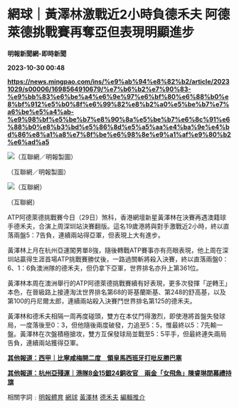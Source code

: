 # 網球｜黃澤林激戰近2小時負德禾夫 阿德萊德挑戰賽再奪亞但表現明顯進步
**明報新聞網-即時新聞**

**2023-10-30 00:48**

**https://news.mingpao.com/ins/%e9%ab%94%e8%82%b2/article/20231029/s00006/1698564910679/%e7%b6%b2%e7%90%83-%e9%bb%83%e6%be%a4%e6%9e%97%e6%bf%80%e6%88%b0%e8%bf%912%e5%b0%8f%e6%99%82%e8%b2%a0%e5%be%b7%e7%a6%be%e5%a4%ab-%e9%98%bf%e5%be%b7%e8%90%8a%e5%be%b7%e6%8c%91%e6%88%b0%e8%b3%bd%e5%86%8d%e5%a5%aa%e4%ba%9e%e4%bd%86%e8%a1%a8%e7%8f%be%e6%98%8e%e9%a1%af%e9%80%b2%e6%ad%a5**

![（互聯網／明報製圖）](https://fs.mingpao.com/ins/20231029/s00006/c787e953acc23aaaafc7f3e3c8964ac7.jpg)

（互聯網／明報製圖）

![（互聯網）](https://fs.mingpao.com/ins/20231029/s00006/c78e3487b38db8869b1715a9332736a3.jpg)

（互聯網）

ATP阿德萊德挑戰賽今日（29日）煞科，香港網壇新星黃澤林在決賽再遇澳籍球手德禾夫，合演上周深圳站決賽翻版。這名19歲港將與對手激戰近2小時，終以直落兩盤5：7告負，連續兩站得亞軍，但表現上大有進步。

黃澤林上月在杭州亞運闖男單8強，隨後轉戰ATP賽事亦有亮眼表現，他上周在深圳站贏得生涯首場ATP挑戰賽勝仗後，一路過關斬將殺入決賽，終以直落兩盤0：6、1：6負澳洲隊的德禾夫，但仍拿下亞軍，世界排名亦升上第361位。

黃澤林本周在澳洲舉行的ATP阿德萊德挑戰賽續有好表現，更多次發揮「逆轉王」本色，在晉級路上接連淘汰世界排名第68的哥基蘭斯基、第248的舒高基，以及第100的丹尼爾太郎，連續兩站殺入決賽鬥世界排名第125的德禾夫。

黃澤林和德禾夫相隔一周再度碰頭，雙方在本仗鬥得激烈，即使港將首盤失發球局，一度落後至0：3，但他隨後兩度破發，力追至5：5，惟最終以5：7先輸一盤。黃澤林在次盤積極搶攻，雙方互保發球局並戰至5：5平手，但最終連失兩局告負，連續兩站獲得亞軍。

[**其他報道：西甲｜比寧咸梅開二度　領皇馬西班牙打吡反勝巴塞**](https://news.mingpao.com/ins/%e9%ab%94%e8%82%b2/article/20231029/s00006/1698501296736)

[**其他報道：杭州亞殘運｜港隊8金15銀24銅收官　兩金「女飛魚」陳睿琳閉幕禮持旗**](https://news.mingpao.com/ins/%e9%ab%94%e8%82%b2/article/20231028/s00006/1698486700308)

相關字詞﹕[明報體育](https://news.mingpao.com/ins/%e9%ab%94%e8%82%b2/article/20231029/s00006/php/search2.php?pnssection=all&inssection=all&searchtype=A&keywords=%E6%98%8E%E5%A0%B1%E9%AB%94%E8%82%B2) [網球](https://news.mingpao.com/ins/%e9%ab%94%e8%82%b2/article/20231029/s00006/php/search2.php?pnssection=all&inssection=all&searchtype=A&keywords=%E7%B6%B2%E7%90%83) [黃澤林](https://news.mingpao.com/ins/%e9%ab%94%e8%82%b2/article/20231029/s00006/php/search2.php?pnssection=all&inssection=all&searchtype=A&keywords=%E9%BB%83%E6%BE%A4%E6%9E%97) [德禾夫](https://news.mingpao.com/ins/%e9%ab%94%e8%82%b2/article/20231029/s00006/php/search2.php?pnssection=all&inssection=all&searchtype=A&keywords=%E5%BE%B7%E7%A6%BE%E5%A4%AB) [編輯推介](https://news.mingpao.com/ins/%e9%ab%94%e8%82%b2/article/20231029/s00006/php/search2.php?pnssection=all&inssection=all&searchtype=A&keywords=%E7%B7%A8%E8%BC%AF%E6%8E%A8%E4%BB%8B)